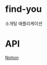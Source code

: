 # find-you
소개팅 애플리케이션

# API
[Notion](https://www.notion.so/gyeomfka/find-you-API-1d466fd5fe9e807cac27c42909ccfe88)